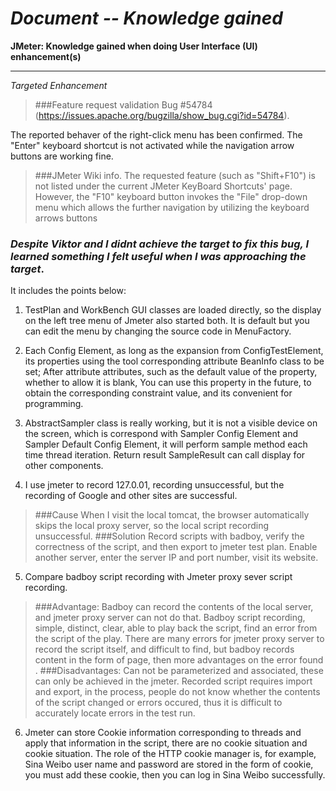 *Document -- Knowledge gained*
=======================
**JMeter: Knowledge gained when doing User Interface (UI) enhancement(s)**

----------------
*Targeted Enhancement*


>###Feature request validation Bug #54784 (https://issues.apache.org/bugzilla/show_bug.cgi?id=54784). 

The reported behaver of the right-click menu has been confirmed.
The "Enter" keyboard shortcut is not activated while the navigation arrow buttons are working fine.

>###JMeter Wiki info.
The requested feature (such as "Shift+F10") is not listed under the current JMeter KeyBoard Shortcuts' page.
However, the "F10" keyboard button invokes the "File" drop-down menu  which allows the further navigation by utilizing the keyboard arrows buttons

### *Despite Viktor and I didnt achieve the target to fix this bug, I learned something I felt useful when I was approaching the target*.
It includes the points below:

1. TestPlan and WorkBench GUI classes are loaded directly, so the display on the left tree menu of Jmeter also started both. It is default but you can edit the menu by changing the source code in MenuFactory.

2. Each Config Element, as long as the expansion from ConfigTestElement, its properties using the tool corresponding attribute BeanInfo class to be set; After attribute attributes, such as the default value of the property, whether to allow it is blank, You can use this property in the future, to obtain the corresponding constraint value, and its convenient for programming.

3. AbstractSampler class is really working, but it is not a visible device on the screen, which is correspond with Sampler Config Element and Sampler Default Config Element, it will perform sample method each time thread iteration. Return result SampleResult can call display for other components.

4. I use jmeter to record 127.0.01, recording unsuccessful, but the recording of Google and other sites are successful.
>###Cause
When I visit the local tomcat, the browser automatically skips the local proxy server, so the local script recording unsuccessful.
>###Solution
Record  scripts with badboy, verify the correctness of the script, and then export to jmeter test plan. 
Enable another server, enter the server IP and port number, visit its website.

5. Compare badboy script recording with Jmeter proxy sever script recording.
>###Advantage: 
Badboy can record the contents of the local server, and jmeter proxy server can not do that. 
Badboy script recording, simple, distinct, clear, able to play back the script, find an error from the script of the play. 
There are many errors for jmeter proxy server to record the script itself, and difficult to find, but badboy records content in the form of page, then more advantages on the error found . 
>###Disadvantages: 
Can not be parameterized and associated, these can only be achieved in the jmeter. 
Recorded script requires import and export, in the process, people do not know whether the contents of the script changed or errors occured, thus it is difficult to accurately locate errors in the test run.

6. Jmeter can store Cookie information corresponding to threads and apply that information in the script, there are no cookie situation and cookie situation. The role of the HTTP cookie manager is, for example, Sina Weibo user name and password are stored in the form of cookie, you must add these cookie, then you can log in Sina Weibo successfully.

